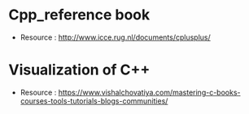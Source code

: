 # Cpp_reference book 
 - Resource : http://www.icce.rug.nl/documents/cplusplus/

# Visualization of C++
- Resource : https://www.vishalchovatiya.com/mastering-c-books-courses-tools-tutorials-blogs-communities/
